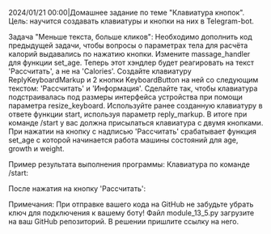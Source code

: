 2024/01/21 00:00|Домашнее задание по теме "Клавиатура кнопок".
Цель: научится создавать клавиатуры и кнопки на них в Telegram-bot.

Задача "Меньше текста, больше кликов":
Необходимо дополнить код предыдущей задачи, чтобы вопросы о параметрах тела для расчёта калорий выдавались по нажатию кнопки.
Измените massage_handler для функции set_age. Теперь этот хэндлер будет реагировать на текст 'Рассчитать', а не на 'Calories'.
Создайте клавиатуру ReplyKeyboardMarkup и 2 кнопки KeyboardButton на ней со следующим текстом: 'Рассчитать' и 'Информация'. Сделайте так, чтобы клавиатура подстраивалась под размеры интерфейса устройства при помощи параметра resize_keyboard.
Используйте ранее созданную клавиатуру в ответе функции start, используя параметр reply_markup.
В итоге при команде /start у вас должна присылаться клавиатура с двумя кнопками. При нажатии на кнопку с надписью 'Рассчитать' срабатывает функция set_age с которой начинается работа машины состояний для age, growth и weight.

Пример результата выполнения программы:
Клавиатура по команде /start:

После нажатия на кнопку 'Рассчитать':


Примечания:
При отправке вашего кода на GitHub не забудьте убрать ключ для подключения к вашему боту!
Файл module_13_5.py загрузите на ваш GitHub репозиторий. В решении пришлите ссылку на него.
